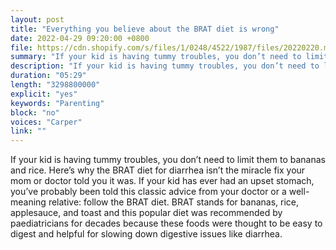 ```yaml
---
layout: post
title: "Everything you believe about the BRAT diet is wrong"
date: 2022-04-29 09:20:00 +0800
file: https://cdn.shopify.com/s/files/1/0248/4522/1987/files/20220220.mp3?v=1645496825
summary: "If your kid is having tummy troubles, you don’t need to limit them to bananas and rice. Here’s why the BRAT diet for diarrhea isn’t the miracle fix your mom or doctor told you it was. If your kid has ever had an upset stomach, you’ve probably been told this classic advice from your doctor or a well-meaning relative: follow the BRAT diet. BRAT stands for bananas, rice, applesauce, and toast and this popular diet was recommended by paediatricians for decades because these foods were thought to be easy to digest and helpful for slowing down digestive issues like diarrhea."
description: "If your kid is having tummy troubles, you don’t need to limit them to bananas and rice. Here’s why the BRAT diet for diarrhea isn’t the miracle fix your mom or doctor told you it was. If your kid has ever had an upset stomach, you’ve probably been told this classic advice from your doctor or a well-meaning relative: follow the BRAT diet. BRAT stands for bananas, rice, applesauce, and toast and this popular diet was recommended by paediatricians for decades because these foods were thought to be easy to digest and helpful for slowing down digestive issues like diarrhea."
duration: "05:29"
length: "3298800000"
explicit: "yes"
keywords: "Parenting"
block: "no"
voices: "Carper"
link: ""
---
```


If your kid is having tummy troubles, you don’t need to limit them to bananas and rice. Here’s why the BRAT diet for diarrhea isn’t the miracle fix your mom or doctor told you it was. If your kid has ever had an upset stomach, you’ve probably been told this classic advice from your doctor or a well-meaning relative: follow the BRAT diet. BRAT stands for bananas, rice, applesauce, and toast and this popular diet was recommended by paediatricians for decades because these foods were thought to be easy to digest and helpful for slowing down digestive issues like diarrhea.
